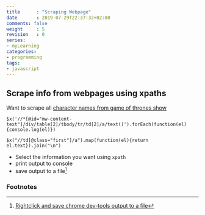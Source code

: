 ```yaml
---
title      : "Scraping Webpage"
date       : 2019-07-29T22:37:32+02:00
comments: false
weight     : 5
revision   : 0
series:
- myLearning
categories:
- programming
tags:
- javascript
---
```


## Scrape info from webpages using xpaths

Want to scrape all [character names from game of thrones show][got]

```
$x('//*[@id="mw-content-text"]/div/table[2]/tbody/tr/td[2]/a/text()').forEach(function(el){console.log(el)})

$x("//td[@class="first"]/a").map(function(el){return el.text}).join("\n")
```

* Select the information you want using `xpath`
* print output to console
* save output to a file[^1]

[got]: https://en.wikipedia.org/wiki/List_of_Game_of_Thrones_characters

### Footnotes

[^1]: [Rightclick and save chrome dev-tools output to a file](https://support.shortpoint.com/support/solutions/articles/1000222881-save-google-chrome-browser-s-console-file)
[^2]:
